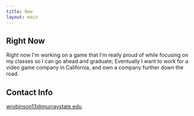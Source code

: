 ```yaml
---
title: Now
layout: main
---
```

## Right Now

Right now I'm working on a game that I'm really proud of while focusing on
my classes so I can go ahead and graduate; Eventually I want to work for a 
video game company in California, and own a company further down the road.

## Contact Info

wrobinson13@murraystate.edu
